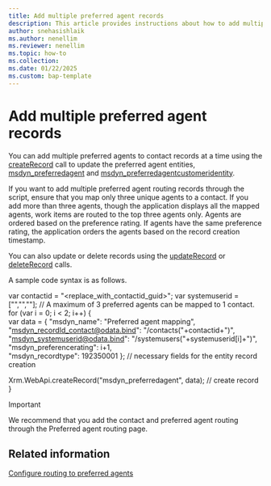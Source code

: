 ```yaml
---
title: Add multiple preferred agent records 
description: This article provides instructions about how to add multiple preferred agents to contact records in Customer Service.
author: snehasishlaik 
ms.author: nenellim  
ms.reviewer: nenellim
ms.topic: how-to 
ms.collection: 
ms.date: 01/22/2025
ms.custom: bap-template 
---
```



# Add multiple preferred agent records

You can add multiple preferred agents to contact records at a time using the [createRecord](/power-apps/developer/model-driven-apps/clientapi/reference/xrm-webapi/createrecord) call to update the preferred agent entities,  [msdyn_preferredagent](../develop/reference/entities/msdyn_preferredagent.md) and [msdyn_preferredagentcustomeridentity](../develop/reference/entities/msdyn_preferredagentcustomeridentity.md).

If you want to add multiple preferred agent routing records through the script, ensure that you map only three unique agents to a contact. If you add more than three agents, though the application displays all the mapped agents, work items are routed to the top three agents only. Agents are ordered based on the preference rating. If agents have the same preference rating, the application orders the agents based on the record creation timestamp.

You can also update or delete records using the [updateRecord](/power-apps/developer/model-driven-apps/clientapi/reference/xrm-webapi/updaterecord) or [deleteRecord](/power-apps/developer/model-driven-apps/clientapi/reference/xrm-webapi/deleterecord) calls.


A sample code syntax is as follows.

var contactid = "<replace_with_contactid_guid>";
var systemuserid = ["<agentid-guid-1>","<agentid-guid-2>","<agentid-guid-3>"]; // A maximum of 3 preferred agents can be mapped to 1 contact.
for (var i = 0; i < 2; i++)
{    
var data =
{
"msdyn_name": "Preferred agent mapping",        
"msdyn_recordId_contact@odata.bind": "/contacts("+contactid+")",        
"msdyn_systemuserid@odata.bind": "/systemusers("+systemuserid[i]+")",        
"msdyn_preferencerating": i+1,        
"msdyn_recordtype": 192350001
};    // necessary fields for the entity record creation

Xrm.WebApi.createRecord("msdyn_preferredagent", data); // create record
}

> [!IMPORTANT]
> We recommend that you add the contact and preferred agent routing through the Preferred agent routing page.


## Related information

[Configure routing to preferred agents](../administer/configure-preferred-agent.md)

